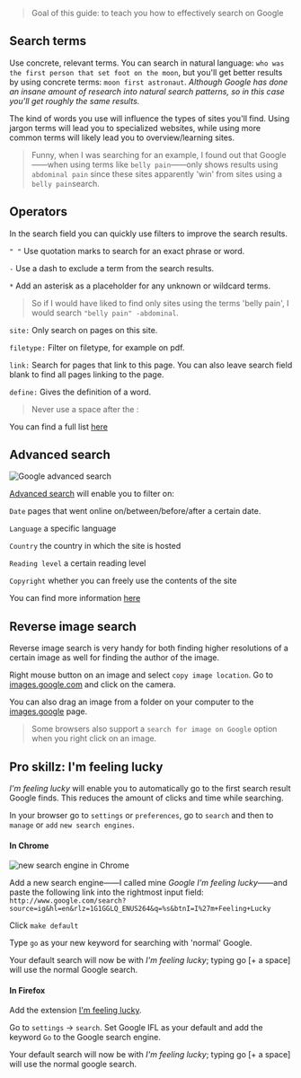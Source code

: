 > Goal of this guide: to teach you how to effectively search on Google

## Search terms

Use concrete, relevant terms. You can search in natural language: ```who was the first person that set foot on the moon```, but you'll get better results by using concrete terms: ```moon first astronaut```.
*Although Google has done an insane amount of research into natural search patterns, so in this case you'll get roughly the same results.*

The kind of words you use will influence the types of sites you'll find. Using jargon terms will lead you to specialized websites, while using more common terms will likely lead you to overview/learning sites.

> Funny, when I was searching for an example, I found out that Google——when using terms like ```belly pain```——only shows results using ```abdominal pain``` since these sites apparently 'win' from sites using a ```belly pain```search.

## Operators

In the search field you can quickly use filters to improve the search results.

```" "``` Use quotation marks to search for an exact phrase or word.

```-``` Use a dash to exclude a term from the search results.

```*``` Add an asterisk as a placeholder for any unknown or wildcard terms.


 > So if I would have liked to find only sites using the terms 'belly pain', I would search ```"belly pain" -abdominal```.


```site:``` Only search on pages on this site.

```filetype:``` Filter on filetype, for example on pdf.

```link:``` Search for pages that link to this page. You can also leave search field blank to find all pages linking to the page.

```define:``` Gives the definition of a word.

> Never use a space after the :

You can find a full list [here](https://support.google.com/websearch/answer/2466433)


## Advanced search

![Google advanced search](https://i.imgur.com/VjzBHGE.png?1)


[Advanced search](https://www.google.com/advanced_search) will enable you to filter on:

```Date``` pages that went online on/between/before/after a certain date.

```Language``` a specific language

```Country``` the country in which the site is hosted

```Reading level``` a certain reading level

```Copyright``` whether you can freely use the contents of the site


You can find more information [here](http://lmgtfy.com/?q=google+advanced+search)

## Reverse image search

Reverse image search is very handy for both finding higher resolutions of a certain image as well for finding the author of the image.

Right mouse button on an image and select ```copy image location```. Go to [images.google.com](http://images.google.com) and click on the camera.

You can also drag an image from a folder on your computer to the [images.google](http://images.google.com) page.

> Some browsers also support a ```search for image on Google``` option when you right click on an image.

## Pro skillz: I'm feeling lucky

*I'm feeling lucky* will enable you to automatically go to the first search result Google finds. This reduces the amount of clicks and time while searching.

In your browser go to ```settings``` or ```preferences```, go to ```search``` and then to ```manage``` or ```add``` ```new search engines```.

#### In Chrome

![new search engine in Chrome](https://i.imgur.com/exa6UiH.png)

Add a new search engine——I called mine *Google I'm feeling lucky*——and paste the following link into the rightmost input field: ```http://www.google.com/search?source=ig&hl=en&rlz=1G1GGLQ_ENUS264&q=%s&btnI=I%27m+Feeling+Lucky```

Click ```make default```

Type ```go``` as your new keyword for searching with 'normal' Google.

Your default search will now be with *I'm feeling lucky*; typing go [+ a space] will use the normal Google search.

#### In Firefox

Add the extension  [I'm feeling lucky](https://addons.mozilla.org/en-US/firefox/search/?q=i+feel+lucky&appver=44.0&platform=mac).

Go to ```settings``` -> ```search```. Set Google IFL as your default and add the keyword ```Go``` to the Google search engine.

Your default search will now be with *I'm feeling lucky*; typing go [+ a space] will use the normal google search.
